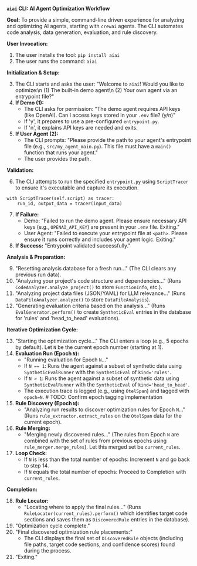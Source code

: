 **`aiai` CLI: AI Agent Optimization Workflow**

**Goal:** To provide a simple, command-line driven experience for analyzing and optimizing AI agents, starting with `crewai` agents. The CLI automates code analysis, data generation, evaluation, and rule discovery.

**User Invocation:**

1.  The user installs the tool: `pip install aiai`
2.  The user runs the command: `aiai`

**Initialization & Setup:**

3.  The CLI starts and asks the user: "Welcome to `aiai`! Would you like to optimize:\n (1) The built-in demo agent\n (2) Your own agent via an entrypoint file?"
4.  **If Demo (1):**
    *   The CLI asks for permission: "The demo agent requires API keys (like OpenAI). Can I access keys stored in your `.env` file? (y/n)"
    *   If 'y', it prepares to use a pre-configured `entrypoint.py`.
    *   If 'n', it explains API keys are needed and exits.
5.  **If User Agent (2):**
    *   The CLI prompts: "Please provide the path to your agent's entrypoint file (e.g., `src/my_agent_main.py`). This file must have a `main()` function that runs your agent."
    *   The user provides the path.

**Validation:**

6.  The CLI attempts to run the specified `entrypoint.py` using `ScriptTracer` to ensure it's executable and capture its execution.
```
with ScriptTracer(self.script) as tracer:
    run_id, output_data = tracer(input_data)
```

7.  **If Failure:**
    *   Demo: "Failed to run the demo agent. Please ensure necessary API keys (e.g., `OPENAI_API_KEY`) are present in your `.env` file. Exiting."
    *   User Agent: "Failed to execute your entrypoint file at `<path>`. Please ensure it runs correctly and includes your agent logic. Exiting."
8.  **If Success:** "Entrypoint validated successfully."

**Analysis & Preparation:**

9.  "Resetting analysis database for a fresh run..." (The CLI clears any previous run data).
10. "Analyzing your project's code structure and dependencies..." (Runs `CodeAnalyzer.analyze_project()` to store `FunctionInfo`, etc.).
11. "Analyzing project data files (JSON/YAML) for LLM relevance..." (Runs `DataFileAnalyzer.analyze()` to store `DataFileAnalysis`).
12. "Generating evaluation criteria based on the analysis..." (Runs `EvalGenerator.perform()` to create `SyntheticEval` entries in the database for 'rules' and 'head_to_head' evaluations).

**Iterative Optimization Cycle:**

13. "Starting the optimization cycle..." The CLI enters a loop (e.g., 5 epochs by default). Let `N` be the current epoch number (starting at 1).
14. **Evaluation Run (Epoch `N`):**
    *   "Running evaluation for Epoch `N`..."
    *   If `N == 1`: Runs the agent against a subset of synthetic data using `SyntheticEvalRunner` with the `SyntheticEval` of `kind='rules'`.
    *   If `N > 1`: Runs the agent against a subset of synthetic data using `SyntheticEvalRunner` with the `SyntheticEval` of `kind='head_to_head'`.
    *   The execution trace is logged (e.g., using `OtelSpan`) and tagged with `epoch=N`. # TODO: Confirm epoch tagging implementation
15. **Rule Discovery (Epoch `N`):**
    *   "Analyzing run results to discover optimization rules for Epoch `N`..." (Runs `rule_extractor.extract_rules` on the `OtelSpan` data for the current epoch).
16. **Rule Merging:**
    *   "Merging newly discovered rules..." (The rules from Epoch `N` are combined with the set of rules from previous epochs using `rule_merger.merge_rules`). Let this merged set be `current_rules`.
17. **Loop Check:**
    *   If `N` is less than the total number of epochs: Increment `N` and go back to step 14.
    *   If `N` equals the total number of epochs: Proceed to Completion with `current_rules`.

**Completion:**

18. **Rule Locator:**
    *   "Locating where to apply the final rules..." (Runs `RuleLocator(current_rules).perform()` which identifies target code sections and saves them as `DiscoveredRule` entries in the database).
19. "Optimization cycle complete."
20. "Final discovered optimization rule placements:"
    *   The CLI displays the final set of `DiscoveredRule` objects (including file paths, target code sections, and confidence scores) found during the process.
21. "Exiting."
